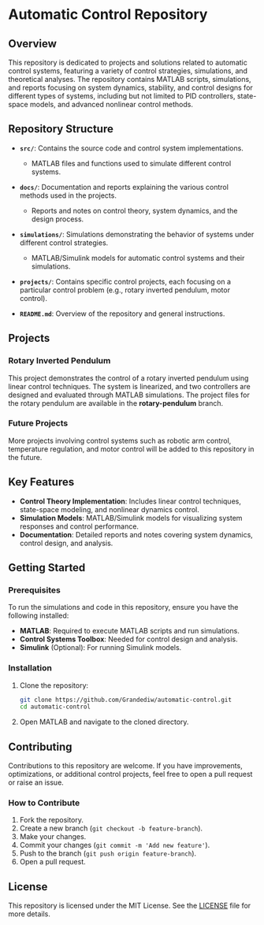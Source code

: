 # Automatic Control Repository

## Overview

This repository is dedicated to projects and solutions related to automatic control systems, featuring a variety of control strategies, simulations, and theoretical analyses. The repository contains MATLAB scripts, simulations, and reports focusing on system dynamics, stability, and control designs for different types of systems, including but not limited to PID controllers, state-space models, and advanced nonlinear control methods.

## Repository Structure

- **`src/`**: Contains the source code and control system implementations.
  - MATLAB files and functions used to simulate different control systems.
  
- **`docs/`**: Documentation and reports explaining the various control methods used in the projects.
  - Reports and notes on control theory, system dynamics, and the design process.

- **`simulations/`**: Simulations demonstrating the behavior of systems under different control strategies.
  - MATLAB/Simulink models for automatic control systems and their simulations.

- **`projects/`**: Contains specific control projects, each focusing on a particular control problem (e.g., rotary inverted pendulum, motor control).
  
- **`README.md`**: Overview of the repository and general instructions.

## Projects

### Rotary Inverted Pendulum

This project demonstrates the control of a rotary inverted pendulum using linear control techniques. The system is linearized, and two controllers are designed and evaluated through MATLAB simulations. The project files for the rotary pendulum are available in the **rotary-pendulum** branch.

### Future Projects

More projects involving control systems such as robotic arm control, temperature regulation, and motor control will be added to this repository in the future.

## Key Features

- **Control Theory Implementation**: Includes linear control techniques, state-space modeling, and nonlinear dynamics control.
- **Simulation Models**: MATLAB/Simulink models for visualizing system responses and control performance.
- **Documentation**: Detailed reports and notes covering system dynamics, control design, and analysis.
  
## Getting Started

### Prerequisites

To run the simulations and code in this repository, ensure you have the following installed:

- **MATLAB**: Required to execute MATLAB scripts and run simulations.
- **Control Systems Toolbox**: Needed for control design and analysis.
- **Simulink** (Optional): For running Simulink models.

### Installation

1. Clone the repository:
   ```bash
   git clone https://github.com/Grandediw/automatic-control.git
   cd automatic-control
   ```

2. Open MATLAB and navigate to the cloned directory.

## Contributing

Contributions to this repository are welcome. If you have improvements, optimizations, or additional control projects, feel free to open a pull request or raise an issue.

### How to Contribute

1. Fork the repository.
2. Create a new branch (`git checkout -b feature-branch`).
3. Make your changes.
4. Commit your changes (`git commit -m 'Add new feature'`).
5. Push to the branch (`git push origin feature-branch`).
6. Open a pull request.

## License

This repository is licensed under the MIT License. See the [LICENSE](LICENSE) file for more details.
